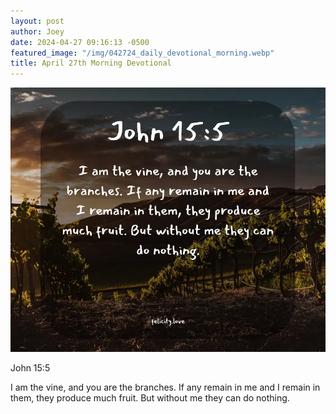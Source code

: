 ```yaml
---
layout: post
author: Joey
date: 2024-04-27 09:16:13 -0500
featured_image: "/img/042724_daily_devotional_morning.webp"
title: April 27th Morning Devotional
---
```


[![April 27th 2024 - Morning Devotional](/img/042724_daily_devotional_morning.webp)](/img/042724_daily_devotional_morning.webp)

John 15:5

I am the vine, and you are the branches. If any remain in me and I remain in them, they produce much fruit. But without me they can do nothing.